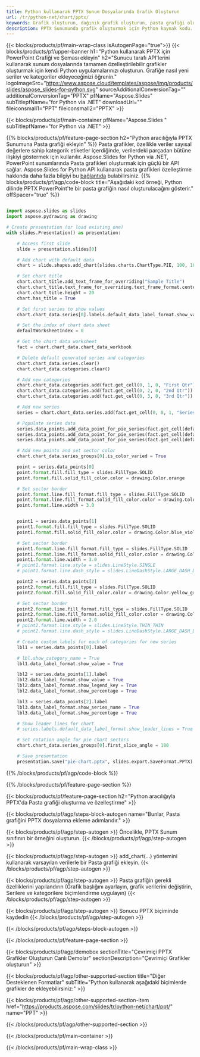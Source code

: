 ```yaml
---
title: Python kullanarak PPTX Sunum Dosyalarında Grafik Oluşturun
url: /tr/python-net/chart/pptx/
keywords: Grafik oluşturun, dağınık grafik oluşturun, pasta grafiği oluşturun, ağaç haritası grafiği oluşturun, hisse senedi grafiği oluşturun, kutu ve çizgi grafiği oluşturun, histogram grafiği oluşturun, huni grafiği oluşturun, güneş patlaması grafiği, çok kategorili grafik, PowerPoint sunumu, Python
description: PPTX Sunumunda grafik oluşturmak için Python kaynak kodu.
---
```


{{< blocks/products/pf/main-wrap-class isAutogenPage="true">}}
{{< blocks/products/pf/upper-banner h1="Python kullanarak PPTX için PowerPoint Grafiği ve Şeması ekleyin" h2="Sunucu tarafı API'lerini kullanarak sunum dosyalarında tamamen özelleştirilebilir grafikler oluşturmak için kendi Python uygulamalarınızı oluşturun. Grafiğe nasıl yeni seriler ve kategoriler ekleyeceğinizi öğrenin." logoImageSrc="https://www.aspose.cloud/templates/aspose/img/products/slides/aspose_slides-for-python.svg" sourceAdditionalConversionTag="" additionalConversionTag="PPTX" pfName="Aspose.Slides" subTitlepfName="for Python via .NET" downloadUrl="" fileiconsmall1="PPT" fileiconsmall2="PPTX" >}}

{{< blocks/products/pf/main-container pfName="Aspose.Slides " subTitlepfName="for Python via .NET" >}}

{{% blocks/products/pf/feature-page-section  h2="Python aracılığıyla PPTX Sunumuna Pasta grafiği ekleyin" %}}
Pasta grafikler, özellikle veriler sayısal değerlere sahip kategorik etiketler içerdiğinde, verilerdeki parçadan bütüne ilişkiyi göstermek için kullanılır. Aspose.Slides for Python via .NET, PowerPoint sunumlarında Pasta grafikleri oluşturmak için güçlü bir API sağlar. Aspose.Slides for Python API kullanarak pasta grafikleri özelleştirme hakkında daha fazla bilgiyi bu [bağlantıda](https://docs.aspose.com/slides/python-net/pie-chart/) bulabilirsiniz.
{{% blocks/products/pf/agp/code-block title="Aşağıdaki kod örneği, Python dilinde PPTX PowerPoint'te bir pasta grafiğin nasıl oluşturulacağını gösterir." offSpacer="true" %}}

```py

import aspose.slides as slides
import aspose.pydrawing as drawing

# Create presentation (or load existing one) 
with slides.Presentation() as presentation:

    # Access first slide
    slide = presentation.slides[0]

    # Add chart with default data
    chart = slide.shapes.add_chart(slides.charts.ChartType.PIE, 100, 100, 400, 400)

    # Set chart title
    chart.chart_title.add_text_frame_for_overriding("Sample Title")
    chart.chart_title.text_frame_for_overriding.text_frame_format.center_text = slides.NullableBool(True)
    chart.chart_title.height = 20
    chart.has_title = True

    # Set first series to show values
    chart.chart_data.series[0].labels.default_data_label_format.show_value = True

    # Set the index of chart data sheet
    defaultWorksheetIndex = 0

    # Get the chart data worksheet
    fact = chart.chart_data.chart_data_workbook

    # Delete default generated series and categories
    chart.chart_data.series.clear()
    chart.chart_data.categories.clear()

    # Add new categories
    chart.chart_data.categories.add(fact.get_cell(0, 1, 0, "First Qtr"))
    chart.chart_data.categories.add(fact.get_cell(0, 2, 0, "2nd Qtr"))
    chart.chart_data.categories.add(fact.get_cell(0, 3, 0, "3rd Qtr"))

    # Add new series
    series = chart.chart_data.series.add(fact.get_cell(0, 0, 1, "Series 1"), chart.type)

    # Populate series data
    series.data_points.add_data_point_for_pie_series(fact.get_cell(defaultWorksheetIndex, 1, 1, 20))
    series.data_points.add_data_point_for_pie_series(fact.get_cell(defaultWorksheetIndex, 2, 1, 50))
    series.data_points.add_data_point_for_pie_series(fact.get_cell(defaultWorksheetIndex, 3, 1, 30))

    # Add new points and set sector color
    chart.chart_data.series_groups[0].is_color_varied = True

    point = series.data_points[0]
    point.format.fill.fill_type = slides.FillType.SOLID
    point.format.fill.solid_fill_color.color = drawing.Color.orange

    # Set sector border
    point.format.line.fill_format.fill_type = slides.FillType.SOLID
    point.format.line.fill_format.solid_fill_color.color = drawing.Color.gray
    point.format.line.width = 3.0


    point1 = series.data_points[1]
    point1.format.fill.fill_type = slides.FillType.SOLID
    point1.format.fill.solid_fill_color.color = drawing.Color.blue_violet

    # Set sector border
    point1.format.line.fill_format.fill_type = slides.FillType.SOLID
    point1.format.line.fill_format.solid_fill_color.color = drawing.Color.blue
    point1.format.line.width = 3.0
    # point1.format.line.style = slides.LineStyle.SINGLE
    # point1.format.line.dash_style = slides.LineDashStyle.LARGE_DASH_DOT

    point2 = series.data_points[2]
    point2.format.fill.fill_type = slides.FillType.SOLID
    point2.format.fill.solid_fill_color.color = drawing.Color.yellow_green

    # Set sector border
    point2.format.line.fill_format.fill_type = slides.FillType.SOLID
    point2.format.line.fill_format.solid_fill_color.color = drawing.Color.red
    point2.format.line.width = 2.0
    # point2.format.line.style = slides.LineStyle.THIN_THIN
    # point2.format.line.dash_style = slides.LineDashStyle.LARGE_DASH_DOT_DOT

    # Create custom labels for each of categories for new series
    lbl1 = series.data_points[0].label

    # lbl.show_category_name = True
    lbl1.data_label_format.show_value = True

    lbl2 = series.data_points[1].label
    lbl2.data_label_format.show_value = True
    lbl2.data_label_format.show_legend_key = True
    lbl2.data_label_format.show_percentage = True

    lbl3 = series.data_points[2].label
    lbl3.data_label_format.show_series_name = True
    lbl3.data_label_format.show_percentage = True

    # Show leader lines for chart
    # series.labels.default_data_label_format.show_leader_lines = True

    # Set rotation angle for pie chart sectors
    chart.chart_data.series_groups[0].first_slice_angle = 180

    # Save presentation
    presentation.save("pie-chart.pptx", slides.export.SaveFormat.PPTX)

```

{{% /blocks/products/pf/agp/code-block %}}

{{% /blocks/products/pf/feature-page-section %}}

{{< blocks/products/pf/feature-page-section  h2="Python aracılığıyla PPTX'da Pasta grafiği oluşturma ve özelleştirme" >}}

{{< blocks/products/pf/agp/steps-block-autogen name="Bunlar, Pasta grafiğini PPTX dosyalarına ekleme adımlarıdır." >}}

{{< blocks/products/pf/agp/step-autogen >}}
Öncelikle, PPTX Sunum sınıfının bir örneğini oluşturun.
{{< /blocks/products/pf/agp/step-autogen >}}

{{< blocks/products/pf/agp/step-autogen >}}
add_chart(...) yöntemini kullanarak varsayılan verilerle bir Pasta grafiği ekleyin.
{{< /blocks/products/pf/agp/step-autogen >}}

{{< blocks/products/pf/agp/step-autogen >}}
Pasta grafiğin gerekli özelliklerini yapılandırın (Grafik başlığını ayarlayın, grafik verilerini değiştirin, Serilere ve kategorilere biçimlendirme uygulayın)
{{< /blocks/products/pf/agp/step-autogen >}}

{{< blocks/products/pf/agp/step-autogen >}}
Sonucu PPTX biçiminde kaydedin
{{< /blocks/products/pf/agp/step-autogen >}}

{{< /blocks/products/pf/agp/steps-block-autogen >}}

{{< /blocks/products/pf/feature-page-section >}}

{{< blocks/products/pf/agp/demobox sectionTitle="Çevrimiçi PPTX Grafikler Oluşturun Canlı Demolar" sectionDescription="Çevrimiçi Grafikler oluşturun" >}}

{{< blocks/products/pf/agp/other-supported-section title="Diğer Desteklenen Formatlar" subTitle="Python kullanarak aşağıdaki biçimlerde grafikler de ekleyebilirsiniz:" >}}

{{< blocks/products/pf/agp/other-supported-section-item href="https://products.aspose.com/slides/tr/python-net/chart/ppt/" name="PPT" >}}


{{< /blocks/products/pf/agp/other-supported-section >}}

{{< /blocks/products/pf/main-container >}}
    
{{< /blocks/products/pf/main-wrap-class >}}